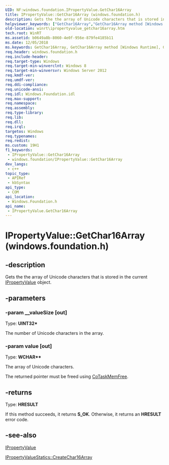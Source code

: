 ```yaml
---
UID: NF:windows.foundation.IPropertyValue.GetChar16Array
title: IPropertyValue::GetChar16Array (windows.foundation.h)
description: Gets the the array of Unicode characters that is stored in the current IPropertyValue object.
helpviewer_keywords: ["GetChar16Array","GetChar16Array method [Windows Runtime]","GetChar16Array method [Windows Runtime]","IPropertyValue interface","IPropertyValue interface [Windows Runtime]","GetChar16Array method","IPropertyValue.GetChar16Array","IPropertyValue.IPropertyValue","IPropertyValue::GetChar16Array","IPropertyValue::IPropertyValue","windows/IPropertyValue::GetChar16Array","winrt.ipropertyvalue_getchar16array"]
old-location: winrt\ipropertyvalue_getchar16array.htm
tech.root: WinRT
ms.assetid: b0649a8b-8060-4e0f-956e-879fe4185b11
ms.date: 12/05/2018
ms.keywords: GetChar16Array, GetChar16Array method [Windows Runtime], GetChar16Array method [Windows Runtime],IPropertyValue interface, IPropertyValue interface [Windows Runtime],GetChar16Array method, IPropertyValue.GetChar16Array, IPropertyValue.IPropertyValue, IPropertyValue::GetChar16Array, IPropertyValue::IPropertyValue, windows/IPropertyValue::GetChar16Array, winrt.ipropertyvalue_getchar16array
req.header: windows.foundation.h
req.include-header: 
req.target-type: Windows
req.target-min-winverclnt: Windows 8
req.target-min-winversvr: Windows Server 2012
req.kmdf-ver: 
req.umdf-ver: 
req.ddi-compliance: 
req.unicode-ansi: 
req.idl: Windows.Foundation.idl
req.max-support: 
req.namespace: 
req.assembly: 
req.type-library: 
req.lib: 
req.dll: 
req.irql: 
targetos: Windows
req.typenames: 
req.redist: 
ms.custom: 19H1
f1_keywords:
 - IPropertyValue::GetChar16Array
 - windows.foundation/IPropertyValue::GetChar16Array
dev_langs:
 - c++
topic_type:
 - APIRef
 - kbSyntax
api_type:
 - COM
api_location:
 - Windows.Foundation.h
api_name:
 - IPropertyValue.GetChar16Array
---
```


# IPropertyValue::GetChar16Array (windows.foundation.h)


## -description

Gets the the array of Unicode characters that is stored in the current <a href="/windows/desktop/api/windows.foundation/nn-windows-foundation-ipropertyvalue">IPropertyValue</a> object.

## -parameters

### -param __valueSize [out]

Type: <b>UINT32*</b>

The number of Unicode characters in the array.

### -param value [out]

Type: <b>WCHAR**</b>

The array of Unicode characters.

The returned pointer must be freed using <a href="/windows/desktop/api/combaseapi/nf-combaseapi-cotaskmemfree">CoTaskMemFree</a>.

## -returns

Type: <b>HRESULT</b>

If this method succeeds, it returns <b xmlns:loc="http://microsoft.com/wdcml/l10n">S_OK</b>. Otherwise, it returns an <b xmlns:loc="http://microsoft.com/wdcml/l10n">HRESULT</b> error code.

## -see-also

<a href="/windows/desktop/api/windows.foundation/nn-windows-foundation-ipropertyvalue">IPropertyValue</a>



<a href="/windows/desktop/api/windows.foundation/nf-windows-foundation-ipropertyvaluestatics-createchar16array">IPropertyValueStatics::CreateChar16Array</a>
